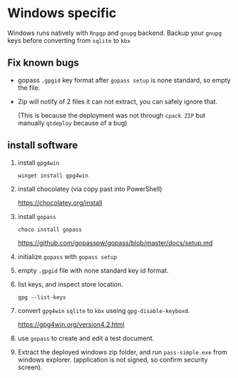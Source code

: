 # Windows specific

Windows runs natively with `Rnpgp` and `gnupg` backend.
Backup your `gnupg` keys before converting from `sqlite` to `kbx`

## Fix known bugs

- gopass `.gpgid` key format after `gopass setup` is none standard, so empty the file.
- Zip will notify of 2 files it can not extract, you can safely ignore that.
  
  (This is because the deployment was not through `cpack ZIP`  but manually `qtdeploy` because of a bug)

## install software

1. install `gpg4win`

    `winget install gpg4win`

1. install chocolatey (via copy past into PowerShell)

    <https://chocolatey.org/install>

1. install `gopass`

   `choco install gopass`

    <https://github.com/gopasspw/gopass/blob/master/docs/setup.md>

2. initialize `gopass` with `gopass setup`

3. empty `.gpgid` file with none standard key id format.

4. list keys, and inspect store location.

   `gpg --list-keys`

5. convert `gpg4win` `sqlite` to `kbx` useing `gpg-disable-keyboxd`.

    <https://gpg4win.org/version4.2.html>

6. use `gopass` to create and edit a test document.

7. Extract the deployed windows zip folder, and run `pass-simple.exe` from windows explorer. (application is not signed, so confirm security screen).
